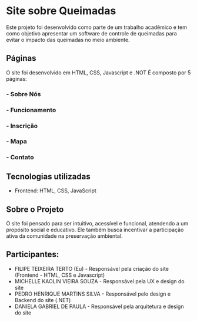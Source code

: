 # Site sobre Queimadas

Este projeto foi desenvolvido como parte de um trabalho acadêmico e tem como objetivo apresentar um software de controle de queimadas para evitar o impacto das queimadas no meio ambiente.

## Páginas

O site foi desenvolvido em HTML, CSS, Javascript e .NOT
É composto por 5 páginas:

### - Sobre Nós
### - Funcionamento
### - Inscrição
### - Mapa
### - Contato

## Tecnologias utilizadas

- Frontend: HTML, CSS, JavaScript

## Sobre o Projeto

O site foi pensado para ser intuitivo, acessível e funcional, atendendo a um propósito social e educativo. Ele também busca incentivar a participação ativa da comunidade na preservação ambiental.

## Participantes:

- FILIPE TEIXEIRA TERTO (Eu) - Responsável pela criação do site (Frontend - HTML, CSS e Javascript)
- MICHELLE KAOLIN VIEIRA SOUZA - Responsável pela UX e design do site
- PEDRO HENRIQUE MARTINS SILVA - Responsável pelo design e Backend do site (.NET)
- DANIELA GABRIEL DE PAULA - Responsável pela arquitetura e design do site
